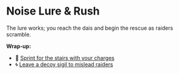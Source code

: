 # Noise Lure & Rush

The lure works; you reach the dais and begin the rescue as raiders scramble.

**Wrap‑up:**
- :running: [Sprint for the stairs with your charges](endings/ending-heroic.md)
- :cyclone: [Leave a decoy sigil to mislead raiders](endings/ending-trick.md)
